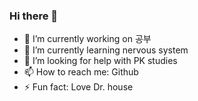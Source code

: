 ### Hi there 👋

- 🔭 I’m currently working on 공부
- 🌱 I’m currently learning nervous system
- 🤔 I’m looking for help with PK studies
- 📫 How to reach me: Github
- ⚡ Fun fact: Love Dr. house

